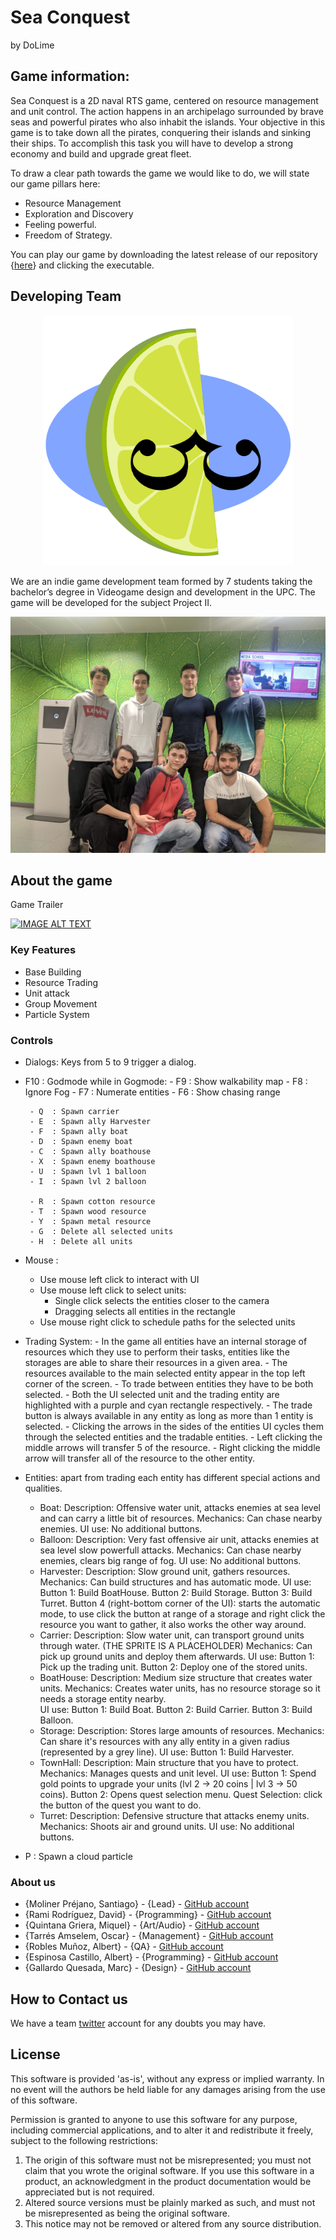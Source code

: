 # Sea Conquest
by DoLime



## Game information:

Sea Conquest is a 2D naval RTS game, centered on resource management and unit control. The action happens in an archipelago surrounded by brave seas and powerful pirates who also inhabit the islands. 
Your objective in this game is to take down all the pirates, conquering their islands and sinking their ships. To accomplish this task you will have to develop a strong economy and build and upgrade great fleet.

To draw a clear path towards the game we would like to do, we will state our game pillars here:

-   Resource Management
-   Exploration and Discovery
-   Feeling powerful.
-   Freedom of Strategy.

You can play our game by downloading the latest release of our repository {[here](https://github.com/Sanmopre/DOLIME-CORP-PROJECT-II/releases)} and clicking the executable.

## Developing Team

<p align="center">
  <img src="Docs/GDD%20Pictures/logo%20dolime.png" width ="400">
</p>

We are an indie game development team formed by 7 students taking the bachelor’s degree in Videogame design and development in the UPC. The game will be developed for the subject Project II.

<p align="center">
  <img src="Docs/GDD%20Pictures/Team_photo.png" width ="600">
</p>

## About the game

Game Trailer

[![IMAGE ALT TEXT](http://img.youtube.com/vi/UiBjzSkU5Vs/0.jpg)](https://youtu.be/HTM4yfiACPc "Video Title")

### Key Features

 - Base Building
 - Resource Trading
 - Unit attack
 - Group Movement
 - Particle System
 
### Controls

 - Dialogs: Keys from 5 to 9 trigger a dialog.

 - F10 : Godmode
	while in Gogmode:
		- F9 : Show walkability map
		- F8 : Ignore Fog
		- F7 : Numerate entities
		- F6 : Show chasing range

		- Q  : Spawn carrier
		- E  : Spawn ally Harvester
		- F  : Spawn ally boat 
		- D  : Spawn enemy boat
		- C  : Spawn ally boathouse
		- X  : Spawn enemy boathouse
		- U  : Spawn lvl 1 balloon
		- I  : Spawn lvl 2 balloon

		- R  : Spawn cotton resource
		- T  : Spawn wood resource
		- Y  : Spawn metal resource
		- G  : Delete all selected units
		- H  : Delete all units

  - Mouse : 
	- Use mouse left click to interact with UI
	- Use mouse left click to select units:
		- Single click selects the entities closer to the camera
		- Dragging selects all entities in the rectangle
	- Use mouse right click to schedule paths for the selected units

 - Trading System: - In the game all entities have an internal storage of resources which they use to perform their tasks, 
		     entities like the storages are able to share their resources in a given area. 
		   - The resources available to the main selected entity appear in the top left corner of the screen.
		   - To trade between entities they have to be both selected.
		   - Both the UI selected unit and the trading entity are highlighted with a purple and cyan rectangle 
		     respectively.
		   - The trade button is always available in any entity as long as more than 1 entity is selected.
		   - Clicking the arrows in the sides of the entities UI cycles them through the selected entities and the 
		     tradable entities.
		   - Left clicking the middle arrows will transfer 5 of the resource.
		   - Right clicking the middle arrow will transfer all of the resource to the other entity.

  - Entities: apart from trading each entity has different special actions and qualities.

	- Boat:
		Description: Offensive water unit, attacks enemies at sea level and can carry a little bit of resources.
		Mechanics: Can chase nearby enemies.
		UI use: No additional buttons. 
	- Balloon:
		Description: Very fast offensive air unit, attacks enemies at sea level slow powerfull attacks.
		Mechanics: Can chase nearby enemies, clears big range of fog.
		UI use: No additional buttons. 
	- Harvester:
		Description: Slow ground unit, gathers resources.
		Mechanics: Can build structures and has automatic mode.
		UI use:	
			Button 1: Build BoatHouse.
			Button 2: Build Storage.
			Button 3: Build Turret.
			Button 4 (right-bottom corner of the UI): starts the automatic mode, to use click the button 
				  at range of a storage and right click the resource you want to gather, it also
				  works the other way around.
	- Carrier:
		Description: Slow water unit, can transport ground units through water. (THE SPRITE IS A PLACEHOLDER)
		Mechanics: Can pick up ground units and deploy them afterwards.
		UI use:	
			Button 1: Pick up the trading unit.
			Button 2: Deploy one of the stored units.
	- BoatHouse:
		Description: Medium size structure that creates water units.
		Mechanics: Creates water units, has no resource storage so it needs a storage entity nearby. 	
		UI use:
			Button 1: Build Boat.
			Button 2: Build Carrier.
			Button 3: Build Balloon.
	- Storage:
		Description: Stores large amounts of resources.
		Mechanics: Can share it's resources with any ally entity in a given radius (represented by a grey line).
		UI use:
			Button 1: Build Harvester.
	- TownHall:
		Description: Main structure that you have to protect.
		Mechanics: Manages quests and unit level.
		UI use: 
			Button 1: Spend gold points to upgrade your units (lvl 2 -> 20 coins | lvl 3 -> 50 coins).
			Button 2: Opens quest selection menu.
			Quest Selection: click the button of the quest you want to do.
	- Turret:
		Description: Defensive structure that attacks enemy units.
		Mechanics: Shoots air and ground units.	
		UI use: No additional buttons. 	

  - P : Spawn a cloud particle

### About us
 - {Moliner Préjano, Santiago} - {Lead}        - [GitHub account](https://github.com/Sanmopre)
 - {Rami Rodríguez, David}     - {Programming} - [GitHub account](https://github.com/Paideieitor)
 - {Quintana Griera, Miquel}   - {Art/Audio}   - [GitHub account](https://github.com/Leukino)
 - {Tarrés Amselem, Oscar}     - {Management}  - [GitHub account](https://github.com/oscarta3)
 - {Robles Muñoz, Albert}      - {QA}          - [GitHub account](https://github.com/Albertito029)
 - {Espinosa Castillo, Albert} - {Programming} - [GitHub account](https://github.com/albertec1)
 - {Gallardo Quesada, Marc}    - {Design}      - [GitHub account](https://github.com/Marchusky)

## How to Contact us

We have a team [twitter](https://twitter.com/DoLime9) account for any doubts you may have.

## License

This software is provided 'as-is', without any express or implied
warranty.  In no event will the authors be held liable for any damages
arising from the use of this software.

Permission is granted to anyone to use this software for any purpose,
including commercial applications, and to alter it and redistribute it
freely, subject to the following restrictions:

1. The origin of this software must not be misrepresented; you must not
   claim that you wrote the original software. If you use this software
   in a product, an acknowledgment in the product documentation would be
   appreciated but is not required.
2. Altered source versions must be plainly marked as such, and must not be
   misrepresented as being the original software.
3. This notice may not be removed or altered from any source distribution.
